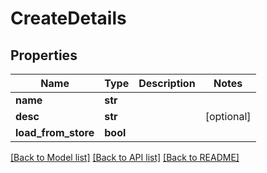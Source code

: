 # CreateDetails

## Properties
Name | Type | Description | Notes
------------ | ------------- | ------------- | -------------
**name** | **str** |  | 
**desc** | **str** |  | [optional] 
**load_from_store** | **bool** |  | 

[[Back to Model list]](../README.md#documentation-for-models) [[Back to API list]](../README.md#documentation-for-api-endpoints) [[Back to README]](../README.md)


